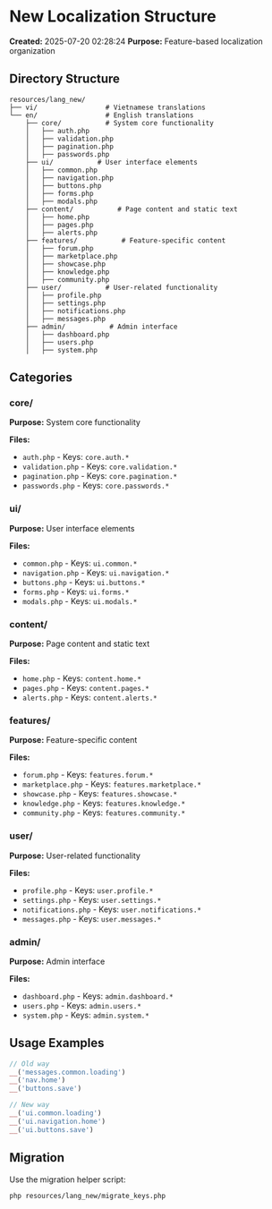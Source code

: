 # New Localization Structure

**Created:** 2025-07-20 02:28:24
**Purpose:** Feature-based localization organization

## Directory Structure

```
resources/lang_new/
├── vi/                 # Vietnamese translations
└── en/                 # English translations
    ├── core/           # System core functionality
    │   ├── auth.php
    │   ├── validation.php
    │   ├── pagination.php
    │   ├── passwords.php
    ├── ui/           # User interface elements
    │   ├── common.php
    │   ├── navigation.php
    │   ├── buttons.php
    │   ├── forms.php
    │   ├── modals.php
    ├── content/           # Page content and static text
    │   ├── home.php
    │   ├── pages.php
    │   ├── alerts.php
    ├── features/           # Feature-specific content
    │   ├── forum.php
    │   ├── marketplace.php
    │   ├── showcase.php
    │   ├── knowledge.php
    │   ├── community.php
    ├── user/           # User-related functionality
    │   ├── profile.php
    │   ├── settings.php
    │   ├── notifications.php
    │   ├── messages.php
    ├── admin/           # Admin interface
    │   ├── dashboard.php
    │   ├── users.php
    │   ├── system.php
```

## Categories

### core/
**Purpose:** System core functionality

**Files:**
- `auth.php` - Keys: `core.auth.*`
- `validation.php` - Keys: `core.validation.*`
- `pagination.php` - Keys: `core.pagination.*`
- `passwords.php` - Keys: `core.passwords.*`

### ui/
**Purpose:** User interface elements

**Files:**
- `common.php` - Keys: `ui.common.*`
- `navigation.php` - Keys: `ui.navigation.*`
- `buttons.php` - Keys: `ui.buttons.*`
- `forms.php` - Keys: `ui.forms.*`
- `modals.php` - Keys: `ui.modals.*`

### content/
**Purpose:** Page content and static text

**Files:**
- `home.php` - Keys: `content.home.*`
- `pages.php` - Keys: `content.pages.*`
- `alerts.php` - Keys: `content.alerts.*`

### features/
**Purpose:** Feature-specific content

**Files:**
- `forum.php` - Keys: `features.forum.*`
- `marketplace.php` - Keys: `features.marketplace.*`
- `showcase.php` - Keys: `features.showcase.*`
- `knowledge.php` - Keys: `features.knowledge.*`
- `community.php` - Keys: `features.community.*`

### user/
**Purpose:** User-related functionality

**Files:**
- `profile.php` - Keys: `user.profile.*`
- `settings.php` - Keys: `user.settings.*`
- `notifications.php` - Keys: `user.notifications.*`
- `messages.php` - Keys: `user.messages.*`

### admin/
**Purpose:** Admin interface

**Files:**
- `dashboard.php` - Keys: `admin.dashboard.*`
- `users.php` - Keys: `admin.users.*`
- `system.php` - Keys: `admin.system.*`

## Usage Examples

```php
// Old way
__('messages.common.loading')
__('nav.home')
__('buttons.save')

// New way
__('ui.common.loading')
__('ui.navigation.home')
__('ui.buttons.save')
```

## Migration

Use the migration helper script:
```bash
php resources/lang_new/migrate_keys.php
```
